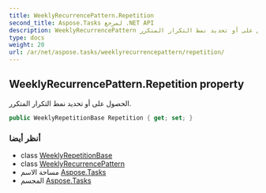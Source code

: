 ```yaml
---
title: WeeklyRecurrencePattern.Repetition
second_title: Aspose.Tasks لمرجع .NET API
description: WeeklyRecurrencePattern ملكية. الحصول على أو تحديد نمط التكرار المتكرر.
type: docs
weight: 20
url: /ar/net/aspose.tasks/weeklyrecurrencepattern/repetition/
---
```

## WeeklyRecurrencePattern.Repetition property

الحصول على أو تحديد نمط التكرار المتكرر.

```csharp
public WeeklyRepetitionBase Repetition { get; set; }
```

### أنظر أيضا

* class [WeeklyRepetitionBase](../../weeklyrepetitionbase/)
* class [WeeklyRecurrencePattern](../)
* مساحة الاسم [Aspose.Tasks](../../weeklyrecurrencepattern/)
* المجسم [Aspose.Tasks](../../../)


